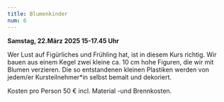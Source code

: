 ```yaml
---
title: Blumenkinder
num: 6
---
```


**Samstag, 22.März 2025 15-17.45 Uhr**

Wer Lust auf Figürliches und Frühling hat, ist in diesem Kurs richtig.
Wir bauen aus einem Kegel zwei kleine ca. 10 cm hohe Figuren, die wir mit Blumen verzieren.
Die so entstandenen kleinen Plastiken werden von jedem/er Kursteilnehmer*in selbst bemalt und dekoriert.

Kosten pro Person 50 € incl. Material -und Brennkosten.